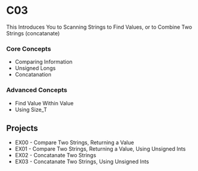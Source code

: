 # C03

This Introduces You to Scanning Strings to Find Values, or to Combine Two Strings (concatanate)

### Core Concepts 
- Comparing Information
- Unsigned Longs
- Concatanation

### Advanced Concepts
- Find Value Within Value
- Using Size_T

## Projects
- EX00 - Compare Two Strings, Returning a Value
- EX01 - Compare Two Strings, Returning a Value, Using Unsigned Ints
- EX02 - Concatanate Two Strings
- EX03 - Concatanate Two Strings, Using Unsigned Ints
